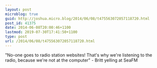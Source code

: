 ```yaml
---
layout: post
microblog: true
guid: http://joshua.micro.blog/2014/06/08/t475563072057118720.html
post_id: 41375
date: 2014-06-08T20:00:46+1100
lastmod: 2019-07-30T17:41:50+1100
type: post
url: /2014/06/08/t475563072057118720.html
---
```

"No-one goes to radio station websites! That's why we're listening to the radio, because we're not at the computer" - Britt yelling at SeaFM
